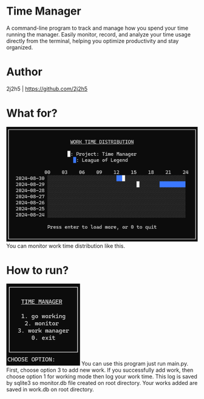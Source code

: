 # Time Manager
A command-line program to track and manage how you spend your time running the manager. Easily monitor, record, and analyze your time usage directly from the terminal, helping you optimize productivity and stay organized.

# Author
2j2h5 | https://github.com/2j2h5

# What for?
![Work time distribution](images/screenshot2.png)
You can monitor work time distribution like this.

# How to run?
![Home](images/screenshot1.png)
You can use this program just run main.py. First, choose option 3 to add new work. If you successfully add work, then choose option 1 for working mode then log your work time. This log is saved by sqlite3 so monitor.db file created on root directory. Your works added are saved in work.db on root directory.
